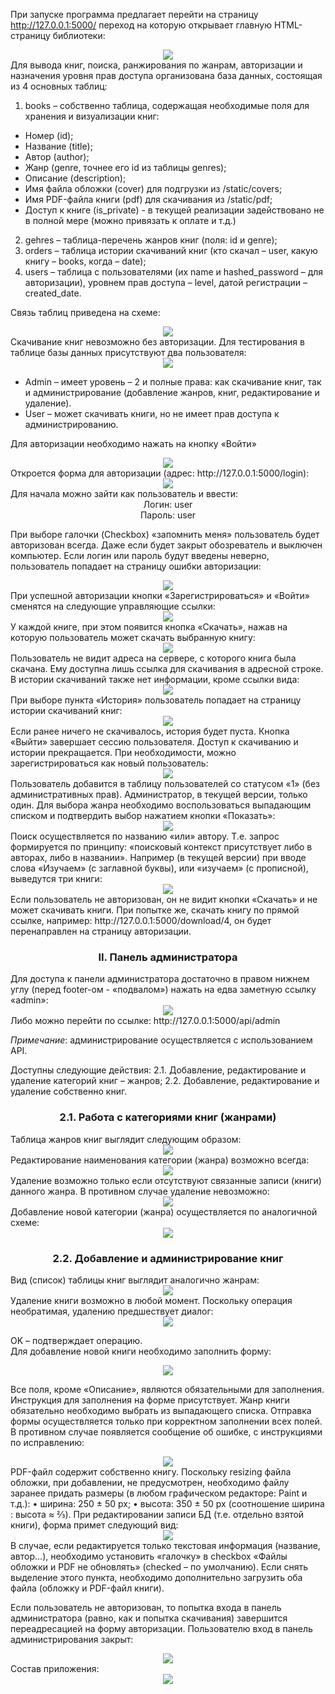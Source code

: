 При запуске программа предлагает перейти на страницу http://127.0.0.1:5000/ переход на которую открывает главную HTML-страницу библиотеки:
<div align="center">
<img src="mdimages/image001.png">
</div>
Для вывода книг, поиска, ранжирования по жанрам, авторизации и назначения уровня прав доступа организована база данных, состоящая из 4 основных таблиц:

1. books – собственно таблица, содержащая необходимые поля для хранения и визуализации книг:
* Номер (id);
* Название (title);
* Автор (author);
* Жанр (genre, точнее его id из таблицы genres);
* Описание (description);
* Имя файла обложки (cover) для подгрузки из /static/covers;
* Имя PDF-файла книги (pdf) для скачивания из /static/pdf;
* Доступ к книге (is_private) - в текущей реализации задействовано не в полной мере (можно привязать к оплате и т.д.)
2. gehres – таблица-перечень жанров книг (поля: id и genre);
3. orders – таблица истории скачиваний книг (кто скачал – user, какую книгу – books, когда – date);
4. users – таблица с пользователями (их name и hashed_password – для авторизации), уровнем прав доступа – level, датой регистрации – created_date.

Связь таблиц приведена на схеме:
<div align="center">
<img src="mdimages/image002.png">
</div>
Скачивание книг невозможно без авторизации. Для тестирования в таблице базы данных присутствуют два пользователя:
<div align="center">
<img src="mdimages/image003.png">
</div>

* Admin – имеет уровень – 2 и полные права: как скачивание книг, так и администрирование (добавление жанров, книг, редактирование и удаление).<br>
* User – может скачивать книги, но не имеет прав доступа к администрированию.

Для авторизации необходимо нажать на кнопку «Войти»
<div align="center">
<img src="mdimages/image004.png">
</div>
Откроется форма для авторизации (адрес: http://127.0.0.1:5000/login):
<div align="center">
<img src="mdimages/image005.png">
</div>
Для начала можно зайти как пользователь и ввести:
<div align="center">
Логин: user<br>
Пароль: user
</div>

При выборе галочки (Checkbox) «запомнить меня» пользователь будет авторизован всегда. Даже если будет закрыт обозреватель и выключен компьютер. Если логин или пароль будут введены неверно, пользователь попадает на страницу ошибки авторизации:
<div align="center">
<img src="mdimages/image006.png">
</div>
При успешной авторизации кнопки «Зарегистрироваться» и «Войти» сменятся на следующие управляющие ссылки:
<div align="center">
<img src="mdimages/image007.png">
</div>
У каждой книге, при этом появится кнопка «Скачать», нажав на которую пользователь может скачать выбранную книгу:
<div align="center">
<img src="mdimages/image008.png">
</div>
Пользователь не видит адреса на сервере, с которого книга была скачана.
Ему доступна лишь ссылка для скачивания в адресной строке. В истории скачиваний также нет информации, кроме ссылки вида:
<div align="center">
<img src="mdimages/image009.png">
</div>
При выборе пункта «История» пользователь попадает на страницу истории скачиваний книг:
<div align="center">
<img src="mdimages/image010.png">
</div>
Если ранее ничего не скачивалось, история будет пуста. Кнопка «Выйти» завершает сессию пользователя. Доступ к скачиванию и истории прекращается.
При необходимости, можно зарегистрироваться как новый пользователь:
<div align="center">
<img src="mdimages/image011.png">
</div>
Пользователь добавится в таблицу пользователей со статусом «1» (без административных прав). Администратор, в текущей версии, только один.
Для выбора жанра необходимо воспользоваться выпадающим списком и подтвердить выбор нажатием кнопки «Показать»:
<div align="center">
<img src="mdimages/image012.png">
</div>
Поиск осуществляется по названию «или» автору. Т.е. запрос формируется по принципу: «поисковый контекст присутствует либо в авторах, либо в названии».
Например (в текущей версии) при вводе слова «Изучаем» (с заглавной буквы), или «изучаем» (с прописной), выведутся три книги:
<div align="center">
<img src="mdimages/image013.png">
</div>
Если пользователь не авторизован, он не видит кнопки «Скачать» и не может скачивать книги. При попытке же, скачать книгу по прямой ссылке, например: http://127.0.0.1:5000/download/4, он будет перенаправлен на страницу авторизации.
<div align="center">
<h3>II. Панель администратора</h3>
</div>
Для доступа к панели администратора достаточно в правом нижнем углу (перед footer-ом - «подвалом») нажать на едва заметную ссылку «admin»:
<div align="center">
<img src="mdimages/image014.png">
</div>
Либо можно перейти по ссылке: http://127.0.0.1:5000/api/admin

*Примечание*: администрирование осуществляется с использованием API.

Доступны следующие действия:
2.1. Добавление, редактирование и удаление категорий книг – жанров;
2.2. Добавление, редактирование и удаление собственно книг.
<div align="center">
<h3>2.1. Работа с категориями книг (жанрами)</h3>
</div>
Таблица жанров книг выглядит следующим образом:
<div align="center">
<img src="mdimages/image015.png">
</div>
Редактирование наименования категории (жанра) возможно всегда:
<div align="center">
<img src="mdimages/image016.png">
</div>
Удаление возможно только если отсутствуют связанные записи (книги) данного жанра. В противном случае удаление невозможно:
<div align="center">
<img src="mdimages/image016a.png">
</div>
Добавление новой категории (жанра) осуществляется по аналогичной схеме:
<div align="center">
<img src="mdimages/image017.png">
</div>
<div align="center">
<h3>2.2. Добавление и администрирование книг</h3>
</div>
Вид (список) таблицы книг выглядит аналогично жанрам:
<div align="center">
<img src="mdimages/image018.png">
</div>
Удаление книги возможно в любой момент. Поскольку операция необратимая, удалению предшествует диалог:
<div align="center">
<img src="mdimages/image019.png">
</div>

OK – подтверждает операцию.<br>
Для добавление новой книги необходимо заполнить форму:
<div align="center">
<img src="mdimages/image020.png">
</div>

Все поля, кроме «Описание», являются обязательными для заполнения. Инструкция для заполнения на форме присутствует. Жанр книги обязательно необходимо выбрать из выпадающего списка.
Отправка формы осуществляется только при корректном заполнении всех полей. В противном случае появляется сообщение об ошибке, с инструкциями по исправлению:
<div align="center">
<img src="mdimages/image021.png">
</div>
PDF-файл содержит собственно книгу. Поскольку resizing файла обложки, при добавлении, не предусмотрен, необходимо файлу заранее придать размеры (в любом графическом редакторе: Paint и т.д.):
• ширина: 250 ± 50 px;
• высота: 350 ± 50 px (соотношение ширина : высота ≈ ⅔).
При редактировании записи БД (т.е. отдельно взятой книги), форма примет следующий вид:
<div align="center">
<img src="mdimages/image022.png">
</div>
В случае, если редактируется только текстовая информация (название, автор…), необходимо установить «галочку» в checkbox «Файлы обложки и PDF не обновлять» (checked – по умолчанию). Если снять выделение этого пункта, необходимо дополнительно загрузить оба файла (обложку и PDF-файл книги).

Если пользователь не авторизован, то попытка входа в панель администратора (равно, как и попытка скачивания) завершится переадресацией на форму авторизации.
Пользователю вход в панель администрирования закрыт:
<div align="center">
<img src="mdimages/image023.png">
</div>
Состав приложения:
<div align="center">
<img src="mdimages/image024.png">
</div>
